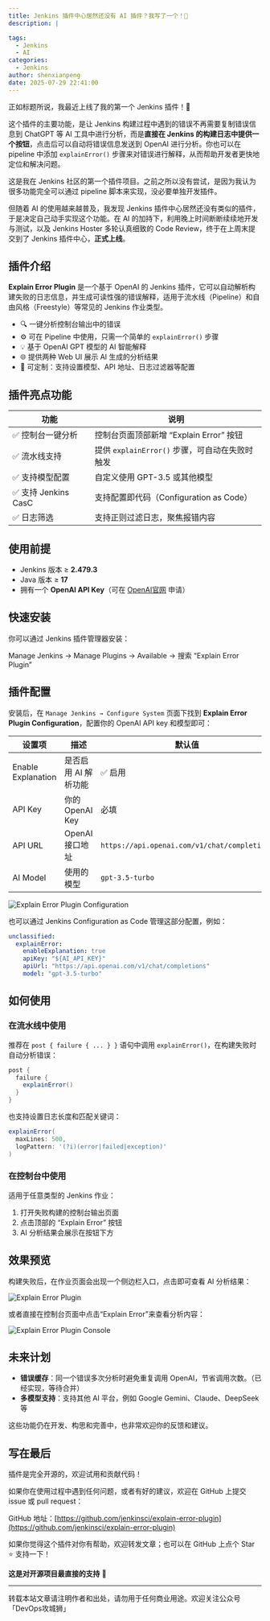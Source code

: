 ```yaml
---
title: Jenkins 插件中心居然还没有 AI 插件？我写了一个！🤖
description: |

tags:
  - Jenkins
  - AI
categories:
  - Jenkins
author: shenxianpeng
date: 2025-07-29 22:41:00
---
```


正如标题所说，我最近上线了我的第一个 Jenkins 插件！🎉

这个插件的主要功能，是让 Jenkins 构建过程中遇到的错误不再需要复制错误信息到 ChatGPT 等 AI 工具中进行分析，而是**直接在 Jenkins 的构建日志中提供一个按钮**，点击后可以自动将错误信息发送到 OpenAI 进行分析。你也可以在 pipeline 中添加 `explainError()` 步骤来对错误进行解释，从而帮助开发者更快地定位和解决问题。

这是我在 Jenkins 社区的第一个插件项目。之前之所以没有尝试，是因为我认为很多功能完全可以通过 pipeline 脚本来实现，没必要单独开发插件。

但随着 AI 的使用越来越普及，我发现 Jenkins 插件中心居然还没有类似的插件，于是决定自己动手实现这个功能。在 AI 的加持下，利用晚上时间断断续续地开发与测试，以及 Jenkins Hoster 多轮认真细致的 Code Review，终于在上周末提交到了 Jenkins 插件中心，**正式上线**。

## 插件介绍

**Explain Error Plugin** 是一个基于 OpenAI 的 Jenkins 插件，它可以自动解析构建失败的日志信息，并生成可读性强的错误解释，适用于流水线（Pipeline）和自由风格（Freestyle）等常见的 Jenkins 作业类型。

* 🔍 一键分析控制台输出中的错误
* ⚙️ 可在 Pipeline 中使用，只需一个简单的 `explainError()` 步骤
* 💡 基于 OpenAI GPT 模型的 AI 智能解释
* 🌐 提供两种 Web UI 展示 AI 生成的分析结果
* 🎯 可定制：支持设置模型、API 地址、日志过滤器等配置

## 插件亮点功能

<!-- more -->

| 功能 | 说明 |
|------|------|
| ✅ 控制台一键分析 | 控制台页面顶部新增 “Explain Error” 按钮 |
| ✅ 流水线支持 | 提供 `explainError()` 步骤，可自动在失败时触发 |
| ✅ 支持模型配置 | 自定义使用 GPT-3.5 或其他模型 |
| ✅ 支持 Jenkins CasC | 支持配置即代码（Configuration as Code） |
| ✅ 日志筛选 | 支持正则过滤日志，聚焦报错内容 |


## 使用前提

- Jenkins 版本 ≥ **2.479.3**
- Java 版本 ≥ **17**
- 拥有一个 **OpenAI API Key**（可在 [OpenAI官网](https://platform.openai.com/account/api-keys) 申请）

## 快速安装

你可以通过 Jenkins 插件管理器安装：

Manage Jenkins → Manage Plugins → Available → 搜索 “Explain Error Plugin”

## 插件配置

安装后，在 `Manage Jenkins → Configure System` 页面下找到 **Explain Error Plugin Configuration**，配置你的 OpenAI API key 和模型即可：

| 设置项 | 描述 | 默认值 |
|--------|------|--------|
| Enable Explanation | 是否启用 AI 解析功能 | ✅ 启用 |
| API Key | 你的 OpenAI Key | 必填 |
| API URL | OpenAI 接口地址 | `https://api.openai.com/v1/chat/completions` |
| AI Model | 使用的模型 | `gpt-3.5-turbo` |

![Explain Error Plugin Configuration](explain-error-plugin/1.png)

也可以通过 Jenkins Configuration as Code 管理这部分配置，例如：

```yaml
unclassified:
  explainError:
    enableExplanation: true
    apiKey: "${AI_API_KEY}"
    apiUrl: "https://api.openai.com/v1/chat/completions"
    model: "gpt-3.5-turbo"
```

## 如何使用

### 在流水线中使用

推荐在 `post { failure { ... } }` 语句中调用 `explainError()`，在构建失败时自动分析错误：

```groovy
post {
  failure {
    explainError()
  }
}
```

也支持设置日志长度和匹配关键词：

```groovy
explainError(
  maxLines: 500,
  logPattern: '(?i)(error|failed|exception)'
)
```

### 在控制台中使用

适用于任意类型的 Jenkins 作业：

1. 打开失败构建的控制台输出页面
2. 点击顶部的 “Explain Error” 按钮
3. AI 分析结果会展示在按钮下方

## 效果预览

构建失败后，在作业页面会出现一个侧边栏入口，点击即可查看 AI 分析结果：

![Explain Error Plugin](explain-error-plugin/2.png)

或者直接在控制台页面中点击“Explain Error”来查看分析内容：

![Explain Error Plugin Console](explain-error-plugin/3.png)

## 未来计划

- **错误缓存**：同一个错误多次分析时避免重复调用 OpenAI，节省调用次数。（已经实现，等待合并）
- **多模型支持**：支持其他 AI 平台，例如 Google Gemini、Claude、DeepSeek 等

这些功能仍在开发、构思和完善中，也非常欢迎你的反馈和建议。

## 写在最后

插件是完全开源的，欢迎试用和贡献代码！

如果你在使用过程中遇到任何问题，或者有好的建议，欢迎在 GitHub 上提交 issue 或 pull request：

GitHub 地址：[https://github.com/jenkinsci/explain-error-plugin](https://github.com/jenkinsci/explain-error-plugin)

如果你觉得这个插件对你有帮助，欢迎转发文章；也可以在 GitHub 上点个 Star ⭐ 支持一下！

**这是对开源项目最直接的支持** 🙌

<!--如果你觉得这篇文章对你有帮助，记得【点赞】【在看】支持一下我 🙌～-->

---

转载本站文章请注明作者和出处，请勿用于任何商业用途。欢迎关注公众号「DevOps攻城狮」
